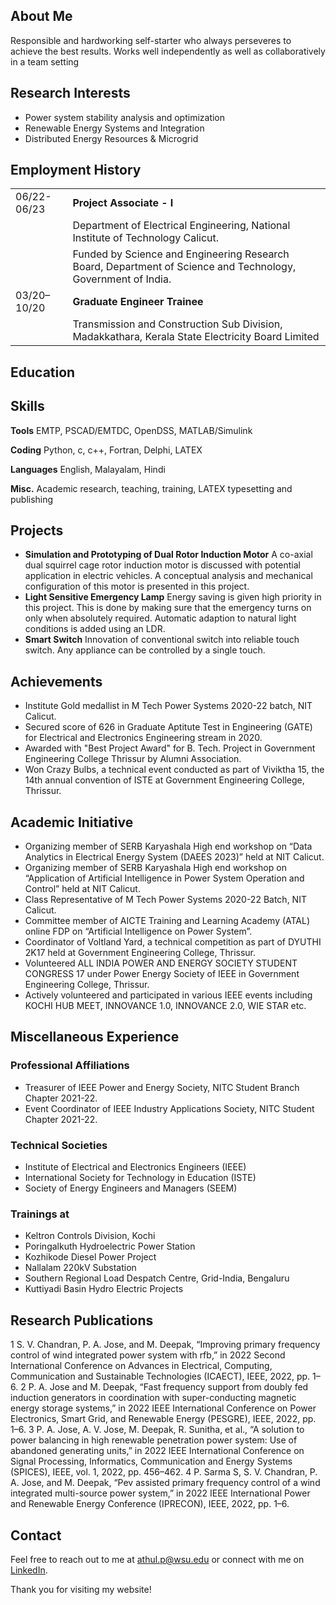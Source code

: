 <style>
td, th {
   border: none!important;
}
</style>

## About Me
Responsible and hardworking self-starter who always perseveres to achieve the best results. Works well independently as well as collaboratively in a team setting

## Research Interests
- Power system stability analysis and optimization
- Renewable Energy Systems and Integration
- Distributed Energy Resources & Microgrid

## Employment History

|	  	    |											  																	|
|-----------|---------------------------------------------------------------------------------------------------------------|
|06/22-06/23|**Project Associate - I**																						|
|		    | Department of Electrical Engineering, National Institute of Technology Calicut.								|
|		    | Funded by Science and Engineering Research Board, Department of Science and Technology, Government of India.	|
|03/20–10/20| **Graduate Engineer Trainee** 																				|
|			| Transmission and Construction Sub Division, Madakkathara, Kerala State Electricity Board Limited 				|
				
## Education

## Skills
**Tools** EMTP, PSCAD/EMTDC, OpenDSS, MATLAB/Simulink

**Coding** Python, c, c++, Fortran, Delphi, LATEX

**Languages** English, Malayalam, Hindi

**Misc.** Academic research, teaching, training, LATEX typesetting and publishing

## Projects
- **Simulation and Prototyping of Dual Rotor Induction Motor** A co-axial dual squirrel cage rotor induction motor is discussed with potential application in electric vehicles. A conceptual analysis and mechanical configuration of this motor is presented in this project.
- **Light Sensitive Emergency Lamp** Energy saving is given high priority in this project. This is done by making sure that the emergency turns on only when absolutely required. Automatic adaption to natural light conditions is added using an LDR.
- **Smart Switch** Innovation of conventional switch into reliable touch switch. Any appliance can be controlled by a single touch. 

## Achievements
- Institute Gold medallist in M Tech Power Systems 2020-22 batch, NIT Calicut.
- Secured score of 626 in Graduate Aptitute Test in Engineering (GATE) for Electrical and Electronics Engineering stream in 2020.
-  Awarded with "Best Project Award" for B. Tech. Project in Government Engineering College Thrissur by Alumni Association.
-  Won Crazy Bulbs, a technical event conducted as part of Viviktha 15, the 14th annual convention of ISTE at Government Engineering College, Thrissur.

## Academic Initiative
- Organizing member of SERB Karyashala High end workshop on “Data Analytics in Electrical Energy System (DAEES 2023)” held at NIT Calicut.
- Organizing member of SERB Karyashala High end workshop on “Application of Artificial Intelligence in Power System Operation and Control” held at NIT Calicut.
- Class Representative of M Tech Power Systems 2020-22 Batch, NIT Calicut.
- Committee member of AICTE Training and Learning Academy (ATAL) online FDP on “Artificial Intelligence on Power System”.
- Coordinator of Voltland Yard, a technical competition as part of DYUTHI 2K17 held at Government Engineering College, Thrissur.
- Volunteered ALL INDIA POWER AND ENERGY SOCIETY STUDENT CONGRESS 17 under Power Energy Society of IEEE in Government Engineering College, Thrissur.
- Actively volunteered and participated in various IEEE events including KOCHI HUB MEET, INNOVANCE 1.0, INNOVANCE 2.0, WIE STAR etc.

## Miscellaneous Experience
### Professional Affiliations
- Treasurer of IEEE Power and Energy Society, NITC Student Branch Chapter 2021-22.
- Event Coordinator of IEEE Industry Applications Society, NITC Student Chapter 2021-22.
### Technical Societies
- Institute of Electrical and Electronics Engineers (IEEE)
- International Society for Technology in Education (ISTE)
- Society of Energy Engineers and Managers (SEEM)
### Trainings at
- Keltron Controls Division, Kochi
- Poringalkuth Hydroelectric Power Station
- Kozhikode Diesel Power Project
- Nallalam 220kV Substation
- Southern Regional Load Despatch Centre, Grid-India, Bengaluru
- Kuttiyadi Basin Hydro Electric Projects

## Research Publications
1 S. V. Chandran, P. A. Jose, and M. Deepak, “Improving primary frequency control of wind integrated power system with rfb,” in 2022 Second International Conference on Advances in Electrical, Computing, Communication and Sustainable Technologies (ICAECT), IEEE, 2022, pp. 1–6.
2 P. A. Jose and M. Deepak, “Fast frequency support from doubly fed induction generators in coordination with super-conducting magnetic energy storage systems,” in 2022 IEEE International Conference on Power Electronics, Smart Grid, and Renewable Energy (PESGRE), IEEE, 2022, pp. 1–6.
3 P. A. Jose, A. V. Jose, M. Deepak, R. Sunitha, et al., “A solution to power balancing in high renewable penetration power system: Use of abandoned generating units,” in 2022 IEEE International Conference on Signal Processing, Informatics, Communication and Energy Systems (SPICES), IEEE, vol. 1, 2022, pp. 456–462.
4 P. Sarma S, S. V. Chandran, P. A. Jose, and M. Deepak, “Pev assisted primary frequency control of a wind integrated multi-source power system,” in 2022 IEEE International Power and Renewable Energy Conference (IPRECON), IEEE, 2022, pp. 1–6.

## Contact
Feel free to reach out to me at [athul.p@wsu.edu](mailto:athul.p@wsu.edu) or connect with me on [LinkedIn](https://www.linkedin.com/in/athul-jose-p/).

Thank you for visiting my website!